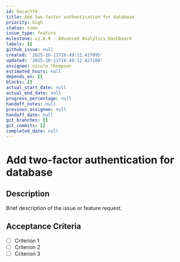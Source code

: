 ```yaml
---
id: 6acac5f0
title: Add two-factor authentication for database
priority: high
status: todo
issue_type: feature
milestone: v1.8.0 - Advanced Analytics Dashboard
labels: []
github_issue: null
created: '2025-10-11T16:49:12.427095'
updated: '2025-10-11T16:49:12.427100'
assignee: nicole.thompson
estimated_hours: null
depends_on: []
blocks: []
actual_start_date: null
actual_end_date: null
progress_percentage: null
handoff_notes: null
previous_assignee: null
handoff_date: null
git_branches: []
git_commits: []
completed_date: null
---
```


# Add two-factor authentication for database

## Description

Brief description of the issue or feature request.

## Acceptance Criteria

- [ ] Criterion 1
- [ ] Criterion 2
- [ ] Criterion 3